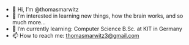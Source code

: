 - 👋 Hi, I’m @thomasmarwitz
- 👀 I’m interested in learning new things, how the brain works, and so much more...
- 🌱 I’m currently learning: Computer Science B.Sc. at KIT in Germany
- 📫 How to reach me: thomasmarwitz3@gmail.com

<!---
thomasmarwitz/thomasmarwitz is a ✨ special ✨ repository because its `README.md` (this file) appears on your GitHub profile.
You can click the Preview link to take a look at your changes.
--->
